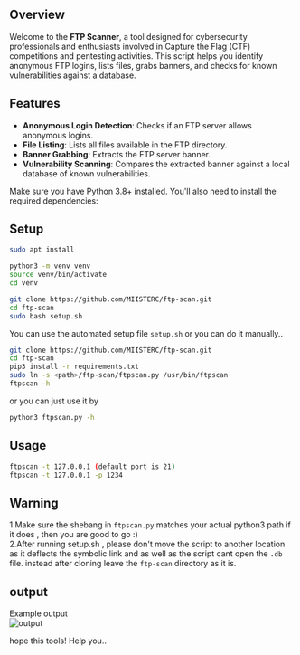## Overview

Welcome to the **FTP Scanner**, a tool designed for cybersecurity professionals and enthusiasts involved in Capture the Flag (CTF) competitions and pentesting activities. This script helps you identify anonymous FTP logins, lists files, grabs banners, and checks for known vulnerabilities against a database.

## Features

- **Anonymous Login Detection**: Checks if an FTP server allows anonymous logins.
- **File Listing**: Lists all files available in the FTP directory.
- **Banner Grabbing**: Extracts the FTP server banner.
- **Vulnerability Scanning**: Compares the extracted banner against a local database of known vulnerabilities.


Make sure you have Python 3.8+ installed. You'll also need to install the required dependencies:
## Setup
```sh
sudo apt install 

python3 -m venv venv
source venv/bin/activate
cd venv

git clone https://github.com/MIISTERC/ftp-scan.git
cd ftp-scan
sudo bash setup.sh
```
You can use the automated setup file `setup.sh` or you can do it manually..
```sh
git clone https://github.com/MIISTERC/ftp-scan.git
cd ftp-scan
pip3 install -r requirements.txt
sudo ln -s <path>/ftp-scan/ftpscan.py /usr/bin/ftpscan
ftpscan -h
```
or you can just use it by
```sh
python3 ftpscan.py -h
```
## Usage
```sh
ftpscan -t 127.0.0.1 (default port is 21)
ftpscan -t 127.0.0.1 -p 1234
```
## Warning
1.Make sure the shebang in `ftpscan.py` matches your actual python3 path if it does , then you are good to go :)
<br>
2.After running setup.sh , please don't move the script to another location as it deflects the symbolic link and as well as the script cant open the `.db` file. instead after cloning leave the `ftp-scan` directory as it is.
## output
Example output
<br>
![output](https://github.com/user-attachments/assets/f46cd135-b17e-4bd1-a350-07214efd6291)


hope this tools! Help you..

